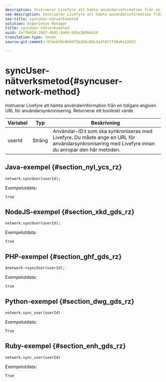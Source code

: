 ```yaml
---
description: Instruerar Livefyre att hämta användarinformation från en tidigare angiven URL för användarsynkronisering. Returnerar ett booleskt värde.
seo-description: Instruerar Livefyre att hämta användarinformation från en tidigare angiven URL för användarsynkronisering. Returnerar ett booleskt värde.
seo-title: syncUser-nätverksmetod
solution: Experience Manager
title: syncUser-nätverksmetod
uuid: 2affb03d-3907-4b01-9a64-02ba1b06da14
translation-type: tm+mt
source-git-commit: 67aeb3de964473b326c88c3a3f81ff48a6a12652

---
```



# syncUser-nätverksmetod{#syncuser-network-method}

Instruerar Livefyre att hämta användarinformation från en tidigare angiven URL för användarsynkronisering. Returnerar ett booleskt värde.

| Variabel | Typ | Beskrivning |
|--- |--- |--- |
| userId | Sträng | Användar-ID:t som ska synkroniseras med Livefyre. Du måste ange en URL för användarsynkronisering med Livefyre innan du anropar den här metoden. |

## Java-exempel {#section_nyl_ycs_rz}

```
network.syncUser(userId); 
```

Exempelutdata:

```
true
```

## NodeJS-exempel {#section_xkd_gds_rz}

```
network.syncUser(userId); 
```

Exempelutdata:

```
true
```

## PHP-exempel {#section_ghf_gds_rz}

```
$network->syncUser(userId); 
```

Exempelutdata:

```
true
```

## Python-exempel {#section_dwg_gds_rz}

```
network.sync_user(userId) 
```

Exempelutdata:

```
True
```

## Ruby-exempel {#section_enh_gds_rz}

```
network.sync_user(userId) 
```

Exempelutdata:

```
True
```

